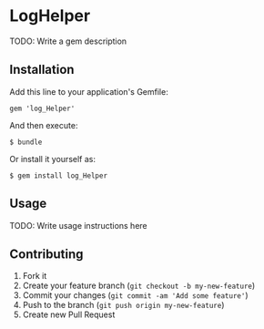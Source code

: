 # LogHelper

TODO: Write a gem description

## Installation

Add this line to your application's Gemfile:

    gem 'log_Helper'

And then execute:

    $ bundle

Or install it yourself as:

    $ gem install log_Helper

## Usage

TODO: Write usage instructions here

## Contributing

1. Fork it
2. Create your feature branch (`git checkout -b my-new-feature`)
3. Commit your changes (`git commit -am 'Add some feature'`)
4. Push to the branch (`git push origin my-new-feature`)
5. Create new Pull Request
